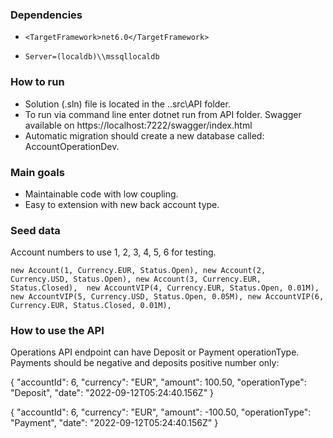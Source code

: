 ### Dependencies
-     <TargetFramework>net6.0</TargetFramework>
-     Server=(localdb)\\mssqllocaldb

### How to run
- Solution (.sln) file is located in the ..src\API folder.
- To run via command line enter dotnet run from API folder. Swagger available on https://localhost:7222/swagger/index.html
- Automatic migration should create a new database called: AccountOperationDev.

### Main goals
- Maintainable code with low coupling.
- Easy to extension  with new back account type.


### Seed data
Account numbers to use 1, 2, 3, 4, 5, 6 for testing.

`
                    new Account(1, Currency.EUR, Status.Open),
                    new Account(2, Currency.USD, Status.Open),
                    new Account(3, Currency.EUR, Status.Closed), 
                    new AccountVIP(4, Currency.EUR, Status.Open, 0.01M),
                    new AccountVIP(5, Currency.USD, Status.Open, 0.05M),
                    new AccountVIP(6, Currency.EUR, Status.Closed, 0.01M),
 `
 
 ### How to use the API
 Operations API endpoint can have Deposit or Payment operationType. Payments should be negative and deposits positive number only:
 
 {
  "accountId": 6,
  "currency": "EUR",
  "amount": 100.50,
  "operationType": "Deposit",
  "date": "2022-09-12T05:24:40.156Z"
}

{
  "accountId": 6,
  "currency": "EUR",
  "amount": -100.50,
  "operationType": "Payment",
  "date": "2022-09-12T05:24:40.156Z"
}

